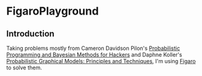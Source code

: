 # FigaroPlayground

## Introduction

Taking problems mostly from Cameron Davidson Pilon's [Probabilistic Programming and Bayesian Methods for Hackers](https://github.com/CamDavidsonPilon/Probabilistic-Programming-and-Bayesian-Methods-for-Hackers)
and Daphne Koller's [Probabilistic Graphical Models: Principles and Techniques](https://mitpress.mit.edu/books/probabilistic-graphical-models),
I'm using [Figaro](https://github.com/p2t2/figaro) to solve them.